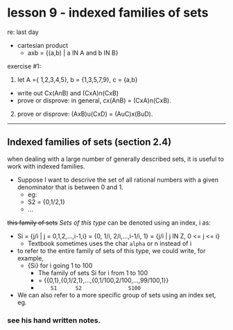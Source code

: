 lesson 9 - indexed families of sets
===

re: last day 

- cartesian product
  + axb = {(a,b) | a IN A and b IN B}

exercise #1:

1. let A ={ 1,2,3,4,5}, b = {1,3,5,7,9}, c = {a,b}
  - write out Cx(AnB) and (CxA)n(CxB)
  - prove or disprove: in general, cx(AnB) = (CxA)n(CxB).
2.  prove or disprove: (AxB)u(CxD) = (AuC)x(BuD).

---
Indexed families of sets (section 2.4)
---

when dealing with a large number of generally described sets, it is useful to work with indexed families.

- Suppose I want to descrive the set of all rational numbers with a given denominator that is between 0 and 1.
  + eg: 
  + S2 = {0,1/2,1}
  + ...

~~this family of sets~~ _Sets of this type_ can be denoted using an index, i as:
- Si = {j/i | j = 0,1,2,...,i-1,i} = {0, 1/i, 2/i,...,i-1/i, 1} = {j/i | j IN Z, 0 <= j <= i}
  + Textbook sometimes uses the char `alpha` or n instead of i
- to refer to the entire family of sets of this type, we could write, for example, 
  + {Si} for i going 1 to 100
    * The family of sets Si for i from 1 to 100
    * = {{0,1},{0,1/2,1},...,{0,1/100,2/100,...,99/100,1}}
    * `    S1      S2               S100` 
- We can also refer to a more specific group of sets using an index set, eg.


### see his hand written notes.
